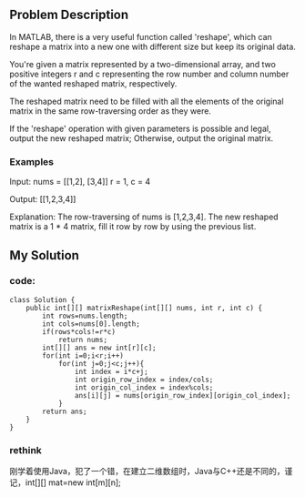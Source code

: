 ## Problem Description
In MATLAB, there is a very useful function called 'reshape', which can reshape a matrix into a new one with different size but keep its original data.

You're given a matrix represented by a two-dimensional array, and two positive integers r and c representing the row number and column number of the wanted reshaped matrix, respectively.

The reshaped matrix need to be filled with all the elements of the original matrix in the same row-traversing order as they were.

If the 'reshape' operation with given parameters is possible and legal, output the new reshaped matrix; Otherwise, output the original matrix.

### Examples

Input: 
nums = 
[[1,2],
 [3,4]]
r = 1, c = 4

Output: 
[[1,2,3,4]]

Explanation:
The row-traversing of nums is [1,2,3,4]. The new reshaped matrix is a 1 * 4 matrix, fill it row by row by using the previous list.

## My Solution
### code:
    class Solution {
        public int[][] matrixReshape(int[][] nums, int r, int c) {
            int rows=nums.length;
            int cols=nums[0].length;
            if(rows*cols!=r*c)
                return nums;
            int[][] ans = new int[r][c];
            for(int i=0;i<r;i++)
                for(int j=0;j<c;j++){
                    int index = i*c+j;
                    int origin_row_index = index/cols;
                    int origin_col_index = index%cols;
                    ans[i][j] = nums[origin_row_index][origin_col_index];
                }
            return ans;
        }
    }
### rethink
刚学着使用Java，犯了一个错，在建立二维数组时，Java与C++还是不同的，谨记，int[][] mat=new int[m][n];